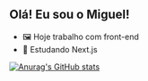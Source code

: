 ## Olá! Eu sou o Miguel!

- 🖼️ Hoje trabalho com front-end
- 🚀 Estudando Next.js

[![Anurag's GitHub stats](https://github-readme-stats.vercel.app/apimlamonieranuraghazra)](https://github.com/anuraghazra/github-readme-stats)
